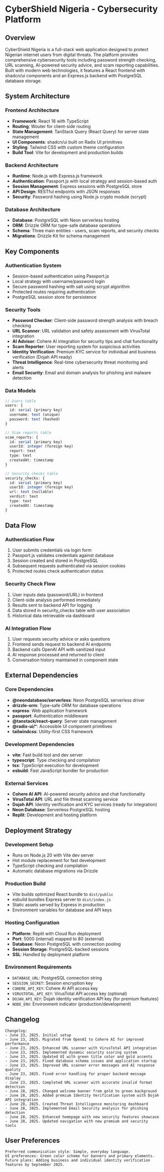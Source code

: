 # CyberShield Nigeria - Cybersecurity Platform

## Overview

CyberShield Nigeria is a full-stack web application designed to protect Nigerian internet users from digital threats. The platform provides comprehensive cybersecurity tools including password strength checking, URL scanning, AI-powered security advice, and scam reporting capabilities. Built with modern web technologies, it features a React frontend with shadcn/ui components and an Express.js backend with PostgreSQL database storage.

## System Architecture

### Frontend Architecture
- **Framework**: React 18 with TypeScript
- **Routing**: Wouter for client-side routing
- **State Management**: TanStack Query (React Query) for server state management
- **UI Components**: shadcn/ui built on Radix UI primitives
- **Styling**: Tailwind CSS with custom theme configuration
- **Build Tool**: Vite for development and production builds

### Backend Architecture
- **Runtime**: Node.js with Express.js framework
- **Authentication**: Passport.js with local strategy and session-based auth
- **Session Management**: Express sessions with PostgreSQL store
- **API Design**: RESTful endpoints with JSON responses
- **Security**: Password hashing using Node.js crypto module (scrypt)

### Database Architecture
- **Database**: PostgreSQL with Neon serverless hosting
- **ORM**: Drizzle ORM for type-safe database operations
- **Schema**: Three main entities - users, scam reports, and security checks
- **Migrations**: Drizzle Kit for schema management

## Key Components

### Authentication System
- Session-based authentication using Passport.js
- Local strategy with username/password login
- Secure password hashing with salt using scrypt algorithm
- Protected routes requiring authentication
- PostgreSQL session store for persistence

### Security Tools
- **Password Checker**: Client-side password strength analysis with breach checking
- **URL Scanner**: URL validation and safety assessment with VirusTotal integration
- **AI Advisor**: Cohere AI integration for security tips and chat functionality
- **Scam Reporter**: User reporting system for suspicious activities
- **Identity Verification**: Premium KYC service for individual and business verification (Dojah API ready)
- **Threat Intelligence**: Real-time cybersecurity threat monitoring and alerts
- **Email Security**: Email and domain analysis for phishing and malware detection

### Data Models
```typescript
// Users table
users: {
  id: serial (primary key)
  username: text (unique)
  password: text (hashed)
}

// Scam reports table
scam_reports: {
  id: serial (primary key)
  userId: integer (foreign key)
  report: text
  type: text
  createdAt: timestamp
}

// Security checks table
security_checks: {
  id: serial (primary key)
  userId: integer (foreign key)
  url: text (nullable)
  verdict: text
  type: text
  createdAt: timestamp
}
```

## Data Flow

### Authentication Flow
1. User submits credentials via login form
2. Passport.js validates credentials against database
3. Session created and stored in PostgreSQL
4. Subsequent requests authenticated via session cookies
5. Protected routes check authentication status

### Security Check Flow
1. User inputs data (password/URL) in frontend
2. Client-side analysis performed immediately
3. Results sent to backend API for logging
4. Data stored in security_checks table with user association
5. Historical data retrievable via dashboard

### AI Integration Flow
1. User requests security advice or asks questions
2. Frontend sends request to backend AI endpoints
3. Backend calls OpenAI API with sanitized input
4. AI response processed and returned to client
5. Conversation history maintained in component state

## External Dependencies

### Core Dependencies
- **@neondatabase/serverless**: Neon PostgreSQL serverless driver
- **drizzle-orm**: Type-safe ORM for database operations
- **express**: Web application framework
- **passport**: Authentication middleware
- **@tanstack/react-query**: Server state management
- **@radix-ui/***: Accessible UI component primitives
- **tailwindcss**: Utility-first CSS framework

### Development Dependencies
- **vite**: Fast build tool and dev server
- **typescript**: Type checking and compilation
- **tsx**: TypeScript execution for development
- **esbuild**: Fast JavaScript bundler for production

### External Services
- **Cohere AI API**: AI-powered security advice and chat functionality
- **VirusTotal API**: URL and file threat scanning service
- **Dojah API**: Identity verification and KYC services (ready for integration)
- **Neon Database**: Serverless PostgreSQL hosting
- **Replit**: Development and hosting platform

## Deployment Strategy

### Development Setup
- Runs on Node.js 20 with Vite dev server
- Hot module replacement for fast development
- TypeScript checking and compilation
- Automatic database migrations via Drizzle

### Production Build
- Vite builds optimized React bundle to `dist/public`
- esbuild bundles Express server to `dist/index.js`
- Static assets served by Express in production
- Environment variables for database and API keys

### Hosting Configuration
- **Platform**: Replit with Cloud Run deployment
- **Port**: 5000 (internal) mapped to 80 (external)
- **Database**: Neon PostgreSQL with connection pooling
- **Session Storage**: PostgreSQL-backed sessions
- **SSL**: Handled by deployment platform

### Environment Requirements
- `DATABASE_URL`: PostgreSQL connection string
- `SESSION_SECRET`: Session encryption key
- `COHERE_API_KEY`: Cohere AI API access key
- `VIRUSTOTAL_API_KEY`: VirusTotal API access key (optional)
- `DOJAH_API_KEY`: Dojah identity verification API key (for premium features)
- `NODE_ENV`: Environment indicator (production/development)

## Changelog

```
Changelog:
- June 23, 2025. Initial setup
- June 23, 2025. Migrated from OpenAI to Cohere AI for improved performance
- June 23, 2025. Enhanced URL scanner with VirusTotal API integration
- June 23, 2025. Implemented dynamic security scoring system
- June 23, 2025. Updated UI with green title color and gold accents
- June 23, 2025. Fixed database schema issues and application startup
- June 23, 2025. Improved URL scanner error messages and AI response quality
- June 23, 2025. Fixed error handling for proper backend message display
- June 23, 2025. Completed URL scanner with accurate invalid format detection
- June 28, 2025. Changed welcome banner from gold to green background
- June 28, 2025. Added premium Identity Verification system with Dojah API integration
- June 28, 2025. Created Threat Intelligence monitoring dashboard
- June 28, 2025. Implemented Email Security analysis for phishing detection
- June 28, 2025. Enhanced homepage with new security features showcase
- June 28, 2025. Updated navigation with new premium and security tools
```

## User Preferences

```
Preferred communication style: Simple, everyday language.
UI preferences: Green color scheme for banners and primary elements.
Future plans: Adding business and individual identity verification features by September 2025.
```